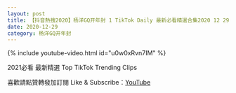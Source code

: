 ```yaml
---
layout: post
title: 【抖音熱搜2020】杨洋GQ开年封 1 TikTok Daily 最新必看精選合集2020 12 29
date: 2020-12-29
category: 杨洋GQ开年封
---
```


{% include youtube-video.html id="u0w0xRvn7IM" %}

2021必看 最新精選 Top TikTok Trending Clips

喜歡請點贊轉發加訂閱 Like & Subscribe：[YouTube](https://www.youtube.com/channel/UCAoR7VcanIPd04uEq_GIylA/videos)

